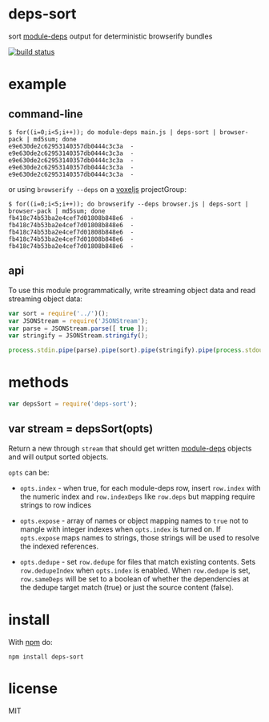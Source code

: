 # deps-sort

sort [module-deps](https://npmjs.org/package/module-deps) output for deterministic
browserify bundles

[![build status](https://secure.travis-ci.org/substack/deps-sort.png)](http://travis-ci.org/substack/deps-sort)

# example

## command-line

```
$ for((i=0;i<5;i++)); do module-deps main.js | deps-sort | browser-pack | md5sum; done
e9e630de2c62953140357db0444c3c3a  -
e9e630de2c62953140357db0444c3c3a  -
e9e630de2c62953140357db0444c3c3a  -
e9e630de2c62953140357db0444c3c3a  -
e9e630de2c62953140357db0444c3c3a  -
```

or using `browserify --deps` on a [voxeljs](http://voxeljs.com/) projectGroup:

```
$ for((i=0;i<5;i++)); do browserify --deps browser.js | deps-sort | browser-pack | md5sum; done
fb418c74b53ba2e4cef7d01808b848e6  -
fb418c74b53ba2e4cef7d01808b848e6  -
fb418c74b53ba2e4cef7d01808b848e6  -
fb418c74b53ba2e4cef7d01808b848e6  -
fb418c74b53ba2e4cef7d01808b848e6  -
```

## api

To use this module programmatically, write streaming object data and read
streaming object data:

``` js
var sort = require('../')();
var JSONStream = require('JSONStream');
var parse = JSONStream.parse([ true ]);
var stringify = JSONStream.stringify();

process.stdin.pipe(parse).pipe(sort).pipe(stringify).pipe(process.stdout);
```

# methods

``` js
var depsSort = require('deps-sort');
```

## var stream = depsSort(opts)

Return a new through `stream` that should get written
[module-deps](https://npmjs.org/package/module-deps) objects and will output
sorted objects.

`opts` can be:

* `opts.index` - when true, for each module-deps row, insert `row.index` with
the numeric index and `row.indexDeps` like `row.deps` but mapping require
strings to row indices

* `opts.expose` - array of names or object mapping names to `true` not to mangle
with integer indexes when `opts.index` is turned on. If `opts.expose` maps names
to strings, those strings will be used to resolve the indexed references.

* `opts.dedupe` - set `row.dedupe` for files that match existing contents. Sets
`row.dedupeIndex` when `opts.index` is enabled. When `row.dedupe` is set,
`row.sameDeps` will be set to a boolean of whether the dependencies at the
dedupe target match (true) or just the source content (false).

# install

With [npm](https://npmjs.org) do:

```
npm install deps-sort
```

# license

MIT
